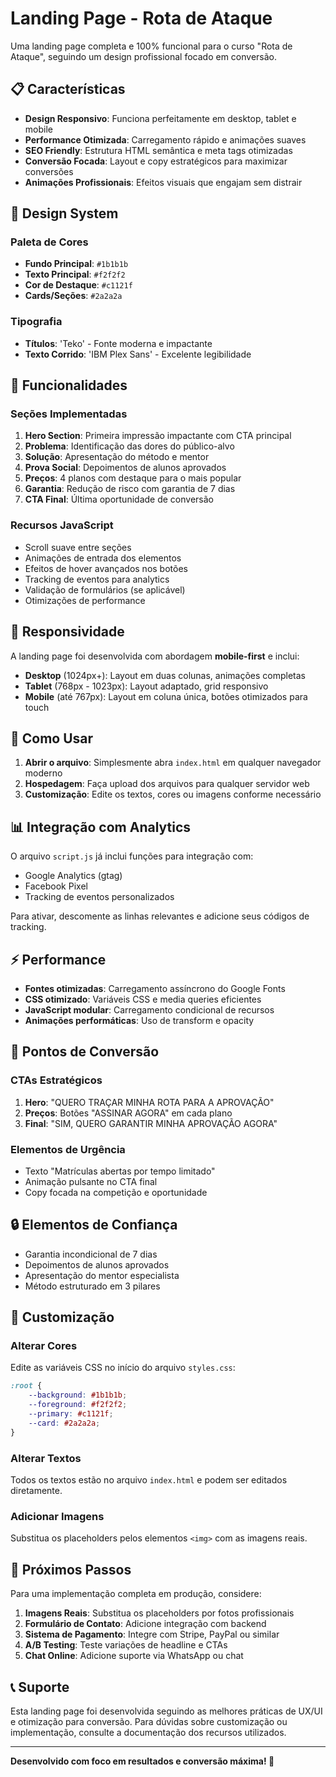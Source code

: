 # Landing Page - Rota de Ataque

Uma landing page completa e 100% funcional para o curso "Rota de Ataque", seguindo um design profissional focado em conversão.

## 📋 Características

- **Design Responsivo**: Funciona perfeitamente em desktop, tablet e mobile
- **Performance Otimizada**: Carregamento rápido e animações suaves
- **SEO Friendly**: Estrutura HTML semântica e meta tags otimizadas
- **Conversão Focada**: Layout e copy estratégicos para maximizar conversões
- **Animações Profissionais**: Efeitos visuais que engajam sem distrair

## 🎨 Design System

### Paleta de Cores
- **Fundo Principal**: `#1b1b1b`
- **Texto Principal**: `#f2f2f2`
- **Cor de Destaque**: `#c1121f`
- **Cards/Seções**: `#2a2a2a`

### Tipografia
- **Títulos**: 'Teko' - Fonte moderna e impactante
- **Texto Corrido**: 'IBM Plex Sans' - Excelente legibilidade

## 🚀 Funcionalidades

### Seções Implementadas
1. **Hero Section**: Primeira impressão impactante com CTA principal
2. **Problema**: Identificação das dores do público-alvo
3. **Solução**: Apresentação do método e mentor
4. **Prova Social**: Depoimentos de alunos aprovados
5. **Preços**: 4 planos com destaque para o mais popular
6. **Garantia**: Redução de risco com garantia de 7 dias
7. **CTA Final**: Última oportunidade de conversão

### Recursos JavaScript
- Scroll suave entre seções
- Animações de entrada dos elementos
- Efeitos de hover avançados nos botões
- Tracking de eventos para analytics
- Validação de formulários (se aplicável)
- Otimizações de performance

## 📱 Responsividade

A landing page foi desenvolvida com abordagem **mobile-first** e inclui:

- **Desktop** (1024px+): Layout em duas colunas, animações completas
- **Tablet** (768px - 1023px): Layout adaptado, grid responsivo
- **Mobile** (até 767px): Layout em coluna única, botões otimizados para touch

## 🔧 Como Usar

1. **Abrir o arquivo**: Simplesmente abra `index.html` em qualquer navegador moderno
2. **Hospedagem**: Faça upload dos arquivos para qualquer servidor web
3. **Customização**: Edite os textos, cores ou imagens conforme necessário

## 📊 Integração com Analytics

O arquivo `script.js` já inclui funções para integração com:
- Google Analytics (gtag)
- Facebook Pixel
- Tracking de eventos personalizados

Para ativar, descomente as linhas relevantes e adicione seus códigos de tracking.

## ⚡ Performance

- **Fontes otimizadas**: Carregamento assíncrono do Google Fonts
- **CSS otimizado**: Variáveis CSS e media queries eficientes
- **JavaScript modular**: Carregamento condicional de recursos
- **Animações performáticas**: Uso de transform e opacity

## 🎯 Pontos de Conversão

### CTAs Estratégicos
1. **Hero**: "QUERO TRAÇAR MINHA ROTA PARA A APROVAÇÃO"
2. **Preços**: Botões "ASSINAR AGORA" em cada plano
3. **Final**: "SIM, QUERO GARANTIR MINHA APROVAÇÃO AGORA"

### Elementos de Urgência
- Texto "Matrículas abertas por tempo limitado"
- Animação pulsante no CTA final
- Copy focada na competição e oportunidade

## 🔒 Elementos de Confiança

- Garantia incondicional de 7 dias
- Depoimentos de alunos aprovados
- Apresentação do mentor especialista
- Método estruturado em 3 pilares

## 📝 Customização

### Alterar Cores
Edite as variáveis CSS no início do arquivo `styles.css`:
```css
:root {
    --background: #1b1b1b;
    --foreground: #f2f2f2;
    --primary: #c1121f;
    --card: #2a2a2a;
}
```

### Alterar Textos
Todos os textos estão no arquivo `index.html` e podem ser editados diretamente.

### Adicionar Imagens
Substitua os placeholders pelos elementos `<img>` com as imagens reais.

## 🌟 Próximos Passos

Para uma implementação completa em produção, considere:

1. **Imagens Reais**: Substitua os placeholders por fotos profissionais
2. **Formulário de Contato**: Adicione integração com backend
3. **Sistema de Pagamento**: Integre com Stripe, PayPal ou similar
4. **A/B Testing**: Teste variações de headline e CTAs
5. **Chat Online**: Adicione suporte via WhatsApp ou chat

## 📞 Suporte

Esta landing page foi desenvolvida seguindo as melhores práticas de UX/UI e otimização para conversão. Para dúvidas sobre customização ou implementação, consulte a documentação dos recursos utilizados.

---

**Desenvolvido com foco em resultados e conversão máxima! 🎯**
